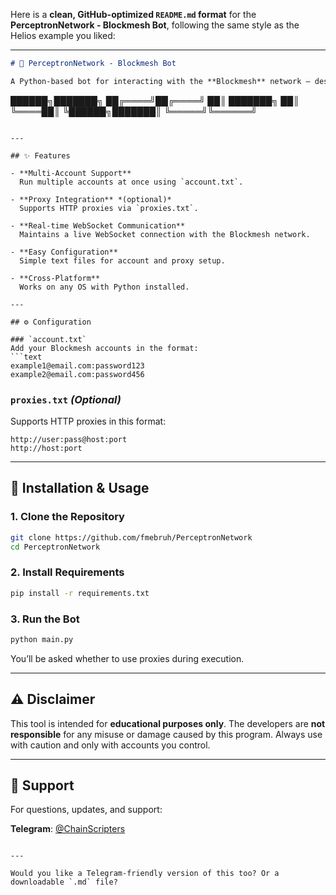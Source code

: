 Here is a **clean, GitHub-optimized `README.md` format** for the **PerceptronNetwork - Blockmesh Bot**, following the same style as the Helios example you liked:

---

```markdown
# 🤖 PerceptronNetwork - Blockmesh Bot

A Python-based bot for interacting with the **Blockmesh** network — designed for **efficiency**, **ease of use**, and **multi-account automation**.

```

██████╗███████╗
██╔════╝██╔════╝
██║     ███████╗
██║     ╚════██║
╚██████╗███████║
╚═════╝╚══════╝

````

---

## ✨ Features

- **Multi-Account Support**  
  Run multiple accounts at once using `account.txt`.

- **Proxy Integration** *(optional)*  
  Supports HTTP proxies via `proxies.txt`.

- **Real-time WebSocket Communication**  
  Maintains a live WebSocket connection with the Blockmesh network.

- **Easy Configuration**  
  Simple text files for account and proxy setup.

- **Cross-Platform**  
  Works on any OS with Python installed.

---

## ⚙️ Configuration

### `account.txt`
Add your Blockmesh accounts in the format:
```text
example1@email.com:password123
example2@email.com:password456
````

### `proxies.txt` *(Optional)*

Supports HTTP proxies in this format:

```text
http://user:pass@host:port
http://host:port
```

---

## 🚀 Installation & Usage

### 1. Clone the Repository

```bash
git clone https://github.com/fmebruh/PerceptronNetwork
cd PerceptronNetwork
```

### 2. Install Requirements

```bash
pip install -r requirements.txt
```

### 3. Run the Bot

```bash
python main.py
```

You’ll be asked whether to use proxies during execution.

---

## ⚠️ Disclaimer

This tool is intended for **educational purposes only**.
The developers are **not responsible** for any misuse or damage caused by this program.
Always use with caution and only with accounts you control.

---

## 💬 Support

For questions, updates, and support:

**Telegram**: [@ChainScripters](https://t.me/ChainScripters)

```

---

Would you like a Telegram-friendly version of this too? Or a downloadable `.md` file?
```
